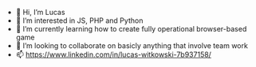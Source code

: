 - 👋 Hi, I’m Lucas
- 👀 I’m interested in JS, PHP and Python
- 🌱 I’m currently learning how to create fully operational browser-based game
- 💞️ I’m looking to collaborate on basicly anything that involve team work
- 📫 https://www.linkedin.com/in/lucas-witkowski-7b937158/
